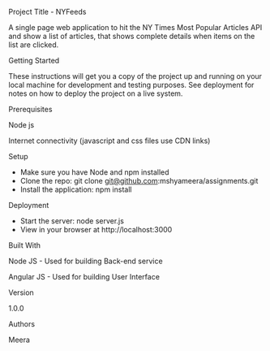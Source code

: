Project Title - NYFeeds

A single page web application to hit the NY Times Most Popular Articles API and show a list of articles, that shows complete details when items on the list are clicked.

Getting Started

These instructions will get you a copy of the project up and running on your local machine for development and testing purposes. See deployment for notes on how to deploy the project on a live system.

Prerequisites

Node js

Internet connectivity (javascript and css files use CDN links)

Setup

- Make sure you have Node and npm installed
- Clone the repo: git clone git@github.com:mshyameera/assignments.git
- Install the application: npm install


Deployment
- Start the server: node server.js
- View in your browser at http://localhost:3000

Built With

Node JS - Used for building Back-end service

Angular JS - Used for building User Interface

Version

1.0.0

Authors

Meera
